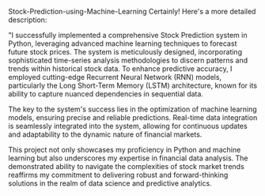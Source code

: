 Stock-Prediction-using-Machine-Learning
Certainly! Here's a more detailed description:

"I successfully implemented a comprehensive Stock Prediction system in Python, leveraging advanced machine learning techniques to forecast future stock prices. The system is meticulously designed, incorporating sophisticated time-series analysis methodologies to discern patterns and trends within historical stock data. To enhance predictive accuracy, I employed cutting-edge Recurrent Neural Network (RNN) models, particularly the Long Short-Term Memory (LSTM) architecture, known for its ability to capture nuanced dependencies in sequential data.

The key to the system's success lies in the optimization of machine learning models, ensuring precise and reliable predictions. Real-time data integration is seamlessly integrated into the system, allowing for continuous updates and adaptability to the dynamic nature of financial markets.

This project not only showcases my proficiency in Python and machine learning but also underscores my expertise in financial data analysis. The demonstrated ability to navigate the complexities of stock market trends reaffirms my commitment to delivering robust and forward-thinking solutions in the realm of data science and predictive analytics.

